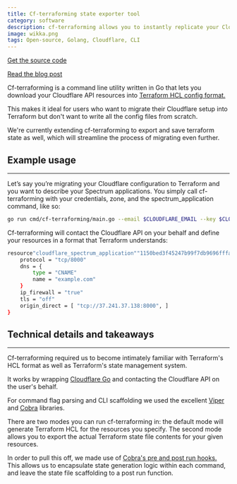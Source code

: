 ```yaml
---
title: Cf-terraforming state exporter tool
category: software
description: cf-terraforming allows you to instantly replicate your Cloudflare account and zone state into valid terraform state files
image: wikka.png
tags: Open-source, Golang, Cloudflare, CLI
---
```

[Get the source code](https://github.com/cloudflare/cf-terraforming)

[Read the blog post](https://blog.cloudflare.com/introducing-cf-terraform/)

Cf-terraforming is a command line utility written in Go that lets you download your Cloudflare API resources into [Terraform HCL config format.](https://www.terraform.io/docs/configuration/syntax.html)

This makes it ideal for users who want to migrate their Cloudflare setup into Terraform but don't want to write all the config files from scratch.

We're currently extending cf-terraforming to export and save terraform state as well, which will streamline the process of migrating even further.

## Example usage

* * *

Let’s say you’re migrating your Cloudflare configuration to Terraform and you want to describe your Spectrum applications. You simply call cf-terraforming with your credentials, zone, and the spectrum_application command, like so:

```bash
go run cmd/cf-terraforming/main.go --email $CLOUDFLARE_EMAIL --key $CLOUDFLARE_TOKEN --account $CLOUDFLARE_ACCT_ID spectrum_application
```

Cf-terraforming will contact the Cloudflare API on your behalf and define your resources in a format that Terraform understands:

```bash
resource"cloudflare_spectrum_application""1150bed3f45247b99f7db9696fffa17cbx9" {
    protocol = "tcp/8000"
    dns = {
        type = "CNAME"
        name = "example.com"
    }
    ip_firewall = "true"
    tls = "off"
    origin_direct = [ "tcp://37.241.37.138:8000", ]
}
```

## Technical details and takeaways

* * *

Cf-terraforming required us to become intimately familiar with Terraform's HCL format as well as Terraform's state management system.

It works by wrapping [Cloudflare Go](https://github.com/cloudflare/cloudflare-go) and contacting the Cloudflare API on the user's behalf.

For command flag parsing and CLI scaffolding we used the excellent [Viper](https://github.com/spf13/viper) and [Cobra](https://github.com/spf13/cobra) libraries.

There are two modes you can run cf-terraforming in: the default mode will generate Terraform HCL for the resources you specify. The second mode allows you to export the actual Terraform state file contents for your given resources.

In order to pull this off, we made use of [Cobra's pre and post run hooks.](https://github.com/spf13/cobra#prerun-and-postrun-hooks) This allows us to encapsulate state generation logic within each command, and leave the state file scaffolding to a post run function.
